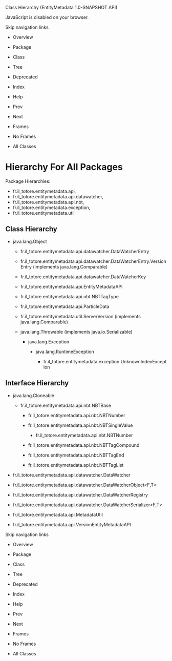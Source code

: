 Class Hierarchy (EntityMetadata 1.0-SNAPSHOT API)

JavaScript is disabled on your browser.

Skip navigation links

 *  Overview
 *  Package
 *  Class
 *  Tree
 *  Deprecated
 *  Index
 *  Help

 *  Prev
 *  Next

 *  Frames
 *  No Frames

 *  All Classes

# Hierarchy For All Packages #

Package Hierarchies:

 *  fr.il\_totore.entitymetadata.api,
 *  fr.il\_totore.entitymetadata.api.datawatcher,
 *  fr.il\_totore.entitymetadata.api.nbt,
 *  fr.il\_totore.entitymetadata.exception,
 *  fr.il\_totore.entitymetadata.util

## Class Hierarchy ##

 *  java.lang.Object
    
     *  fr.il\_totore.entitymetadata.api.datawatcher.DataWatcherEntry
     *  fr.il\_totore.entitymetadata.api.datawatcher.DataWatcherEntry.VersionEntry<T> (implements java.lang.Comparable<T>)
     *  fr.il\_totore.entitymetadata.api.datawatcher.DataWatcherKey<T>
     *  fr.il\_totore.entitymetadata.api.EntityMetadataAPI
     *  fr.il\_totore.entitymetadata.api.nbt.NBTTagType<T>
     *  fr.il\_totore.entitymetadata.api.ParticleData<T>
     *  fr.il\_totore.entitymetadata.util.ServerVersion (implements java.lang.Comparable<T>)
     *  java.lang.Throwable (implements java.io.Serializable)
        
         *  java.lang.Exception
            
             *  java.lang.RuntimeException
                
                 *  fr.il\_totore.entitymetadata.exception.UnknownIndexException

## Interface Hierarchy ##

 *  java.lang.Cloneable
    
     *  fr.il\_totore.entitymetadata.api.nbt.NBTBase
        
         *  fr.il\_totore.entitymetadata.api.nbt.NBTNumber<V>
         *  fr.il\_totore.entitymetadata.api.nbt.NBTSingleValue<T>
            
             *  fr.il\_totore.entitymetadata.api.nbt.NBTNumber<V>
         *  fr.il\_totore.entitymetadata.api.nbt.NBTTagCompound
         *  fr.il\_totore.entitymetadata.api.nbt.NBTTagEnd
         *  fr.il\_totore.entitymetadata.api.nbt.NBTTagList
 *  fr.il\_totore.entitymetadata.api.datawatcher.DataWatcher
 *  fr.il\_totore.entitymetadata.api.datawatcher.DataWatcherObject<F,T>
 *  fr.il\_totore.entitymetadata.api.datawatcher.DataWatcherRegistry
 *  fr.il\_totore.entitymetadata.api.datawatcher.DataWatcherSerializer<F,T>
 *  fr.il\_totore.entitymetadata.api.MetadataUtil
 *  fr.il\_totore.entitymetadata.api.VersionEntityMetadataAPI

Skip navigation links

 *  Overview
 *  Package
 *  Class
 *  Tree
 *  Deprecated
 *  Index
 *  Help

 *  Prev
 *  Next

 *  Frames
 *  No Frames

 *  All Classes